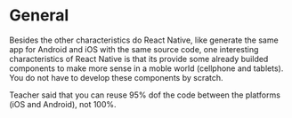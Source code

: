 # General

Besides the other characteristics do React Native, like generate the same app for Android and iOS with the same source code, one interesting characteristics of React Native is that its provide some already builded components to make more sense in a moble world (cellphone and tablets). You do not have to develop these components by scratch.

Teacher said that you can reuse 95% dof the code between the platforms (iOS and Android), not 100%.